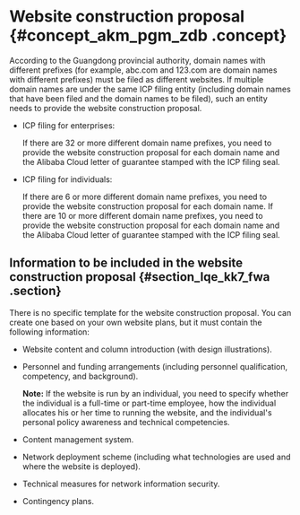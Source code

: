 # Website construction proposal {#concept_akm_pgm_zdb .concept}

According to the Guangdong provincial authority, domain names with different prefixes \(for example, abc.com and 123.com are domain names with different prefixes\) must be filed as different websites. If multiple domain names are under the same ICP filing entity \(including domain names that have been filed and the domain names to be filed\), such an entity needs to provide the website construction proposal.

-   ICP filing for enterprises:

    If there are 32 or more different domain name prefixes, you need to provide the website construction proposal for each domain name and the Alibaba Cloud letter of guarantee stamped with the ICP filing seal.

-   ICP filing for individuals:

    If there are 6 or more different domain name prefixes, you need to provide the website construction proposal for each domain name. If there are 10 or more different domain name prefixes, you need to provide the website construction proposal for each domain name and the Alibaba Cloud letter of guarantee stamped with the ICP filing seal.


## Information to be included in the website construction proposal {#section_lqe_kk7_fwa .section}

There is no specific template for the website construction proposal. You can create one based on your own website plans, but it must contain the following information:

-   Website content and column introduction \(with design illustrations\).
-   Personnel and funding arrangements \(including personnel qualification, competency, and background\).

    **Note:** If the website is run by an individual, you need to specify whether the individual is a full-time or part-time employee, how the individual allocates his or her time to running the website, and the individual's personal policy awareness and technical competencies.

-   Content management system.
-   Network deployment scheme \(including what technologies are used and where the website is deployed\).
-   Technical measures for network information security.
-   Contingency plans.

